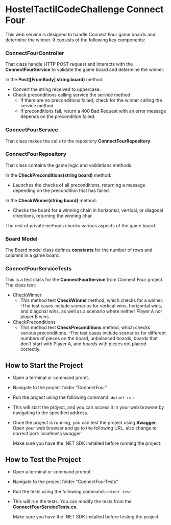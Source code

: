 # HostelTactilCodeChallenge Connect Four

This web service is designed to handle Connect Four game boards and determine the winner. It consists of the following key components:

### ConnectFourController

That class handle HTTP POST request and interacts with the **ConnectFourService** to validate the game board and determine the winner.

In the **Post([FromBody] string board)** method:

- Convert the string received to uppercase.
- Check preconditions calling service the service method:
  - If there are no preconditions failed, check for the winner calling the service method.
  - If preconditions fail, return a 400 Bad Request with an error message depends on the precondition failed.

### ConnectFourService

That class makes the calls to the repository **ConnectFourRepository**.

### ConnectFourRepository

That class contains the game logic and validations methods.

In the **CheckPreconditions(string board)** method:

- Launches the checks of all preconditions, returning a message depending on the precondition that has failed.

In the **CheckWinner(string board)** method:

- Checks the board for a winning chain in horizontal, vertical, or diagonal directions, returning the winning char.

The rest of private methods checks various aspects of the game board.

### Board Model

The Board model class defines **constants** for the number of rows and columns in a game board.

### ConnectFourServiceTests

This is a test class for the **ConnectFourService** from Connect Four project.
The class test:

- CheckWinner
  - This method test **CheckWinner** method, which checks for a winner.
    -The test cases include scenarios for vertical wins, horizontal wins, and diagonal wins, as well as a scenario where neither Player A nor player B wins.
- CheckPreconditions
  - This method test **CheckPreconditions** method, which checks various preconditions.
    -The test cases include scenarios for different numbers of pieces on the board, unbalanced boards, boards that don't start with Player A, and boards with pieces not placed correctly.

## How to Start the Project

- Open a terminal or command promt.
- Navigate to the project folder "ConnectFour"
- Run the project using the following command:
  `dotnet run`
- This will start the project, and you can access it in your web browser by navigating to the specified address.
- Once the project is running, you can test the project using **Swagger**. Open your web browser and go to the following URL, also change to correct port:
  localhost:<PORT>/swagger

  Make sure you have the .NET SDK installed before running the project.

## How to Test the Project

- Open a terminal or command prompt.
- Navigate to the project folder "ConnectFourTests"
- Run the tests using the following command:
  `dotnet test`
- This will run the tests. You can modify the tests from the **ConnectFourServiceTests.cs**.

  Make sure you have the .NET SDK installed before testing the project.
